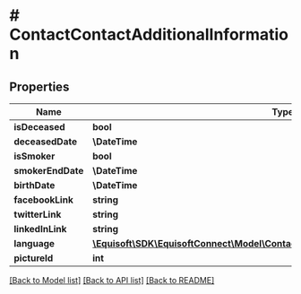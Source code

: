 # # ContactContactAdditionalInformation

## Properties

Name | Type | Description | Notes
------------ | ------------- | ------------- | -------------
**isDeceased** | **bool** |  | [optional]
**deceasedDate** | **\DateTime** |  | [optional]
**isSmoker** | **bool** |  | [optional]
**smokerEndDate** | **\DateTime** |  | [optional]
**birthDate** | **\DateTime** |  | [optional]
**facebookLink** | **string** |  | [optional]
**twitterLink** | **string** |  | [optional]
**linkedInLink** | **string** |  | [optional]
**language** | [**\Equisoft\SDK\EquisoftConnect\Model\ContactContactAdditionalInformationLanguage**](ContactContactAdditionalInformationLanguage.md) |  | [optional]
**pictureId** | **int** |  | [optional]

[[Back to Model list]](../../README.md#models) [[Back to API list]](../../README.md#endpoints) [[Back to README]](../../README.md)
